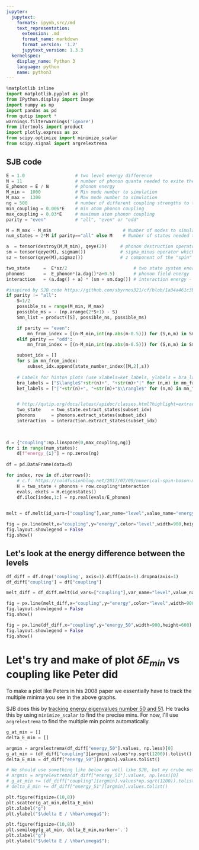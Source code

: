 ```yaml
---
jupyter:
  jupytext:
    formats: ipynb,src//md
    text_representation:
      extension: .md
      format_name: markdown
      format_version: '1.2'
      jupytext_version: 1.3.3
  kernelspec:
    display_name: Python 3
    language: python
    name: python3
---
```


```python
%matplotlib inline
import matplotlib.pyplot as plt
from IPython.display import Image
import numpy as np
import pandas as pd
from qutip import *
warnings.filterwarnings('ignore')
from itertools import product
import plotly.express as px
from scipy.optimize import minimize_scalar
from scipy.signal import argrelextrema
```

## SJB code

```python
E = 1.0                   # two level energy difference
N = 11                    # number of phonon quanta needed to exite the atom
E_phonon = E / N          # phonon energy
M_min =  1000             # Min mode number to simulation
M_max =  1300             # Max mode number to simulation
ng = 500                  # number of different coupling strengths to try out (need 100 to reproduce SJByrnes Moiré pattern)
min_coupling = 0.006*E    # min atom phonon coupling
max_coupling = 0.03*E     # maximum atom phonon coupling
parity = "even"           # "all", "even" or "odd"

M = M_max - M_min                           # Number of modes to simulate
num_states = 2*M if parity=="all" else M    # Number of states needed to represent the system
```

```python
a  = tensor(destroy(M,M_min), qeye(2))     # phonon destruction operator
sm = tensor(qeye(M), sigmam())             # sigma_minus operator which is often called a lowering operator
sz = tensor(qeye(M),sigmaz())              # z component of the "spin" of the two level system

two_state     =  E*sz/2                         # two state system energy
phonons       =  E_phonon*(a.dag()*a+0.5)       # phonon field energy
interaction   = (a.dag() + a) * (sm + sm.dag()) # interaction energy - needs to be multiplied by coupling constant in final H
```

```python
#inspired by SJB code https://github.com/sbyrnes321/cf/blob/1a34a461c3b15e26cad3a15de3402142b07422d9/spinboson.py#L56
if parity != "all":
    S=1/2
    possible_ns = range(M_min, M_max)
    possible_ms = - (np.arange(2*S+1) - S)
    Smn_list = product([S], possible_ns, possible_ms)

    if parity == "even":
        mn_from_index = [(n-M_min,int(np.abs(m-0.5))) for (S,n,m) in Smn_list if (S+m+n) % 2 == 0]
    elif parity == "odd":
        mn_from_index = [(n-M_min,int(np.abs(m-0.5))) for (S,n,m) in Smn_list if (S+m+n) % 2 == 1]

    subset_idx = []
    for s in mn_from_index:
        subset_idx.append(state_number_index([M,2],s))
    
    # Labels for hinton plots (use xlabels=ket_labels, ylabels = bra_labels) in case we want to plot later
    bra_labels = ["$\langle$"+str(n)+", "+str(m)+"|" for (n,m) in mn_from_index]
    ket_labels = ["|"+str(n)+", "+str(m)+"$\\rangle$" for (n,m) in mn_from_index]


    # http://qutip.org/docs/latest/apidoc/classes.html?highlight=extract_states#qutip.Qobj.extract_states
    two_state    = two_state.extract_states(subset_idx) 
    phonons      = phonons.extract_states(subset_idx) 
    interaction  = interaction.extract_states(subset_idx) 
    
    
```

```python
d = {"coupling":np.linspace(0,max_coupling,ng)}
for i in range(num_states):
    d[f"energy_{i}"] = np.zeros(ng)
    
df = pd.DataFrame(data=d)
```

```python
for index, row in df.iterrows():
    # c.f. https://coldfusionblog.net/2017/07/09/numerical-spin-boson-model-part-1/
    H = two_state + phonons + row.coupling*interaction
    evals, ekets = H.eigenstates()
    df.iloc[index,1:] = np.real(evals/E_phonon)
    
```

```python
melt = df.melt(id_vars=["coupling"],var_name="level",value_name="energy")
```

```python
fig = px.line(melt,x="coupling",y="energy",color="level",width=900,height=600)
fig.layout.showlegend = False 
fig.show()
```

## Let's look at the energy difference between the levels

```python
df_diff = df.drop('coupling', axis=1).diff(axis=1).dropna(axis=1)
df_diff["coupling"] = df["coupling"]
```

```python
melt_diff = df_diff.melt(id_vars=["coupling"],var_name="level",value_name="energy")
```

```python
fig = px.line(melt_diff,x="coupling",y="energy",color="level",width=900,height=600)
fig.layout.showlegend = False 
fig.show()
```

```python
fig = px.line(df_diff,x="coupling",y="energy_50",width=900,height=600)
fig.layout.showlegend = False 
fig.show()
```

# Let's try and make of plot $\delta E_{min}$ vs coupling like Peter did


To make a plot like Peters in his 2008 paper we essentially have to track the multiple minima you see in the above graphs.

SJB does this by [tracking energy eigenvalues number 50 and 51](https://github.com/sbyrnes321/cf/blob/1a34a461c3b15e26cad3a15de3402142b07422d9/spinboson.py#L265). He tracks this by using `minimize_scalar` to find the precise mins. For now, I'll use `argrelextrema` to find the multiple min points automatically.

```python
g_at_min = []
delta_E_min = []

argmin = argrelextrema(df_diff["energy_50"].values, np.less)[0]
g_at_min = (df_diff["coupling"][argmin].values*np.sqrt(1200)).tolist()
delta_E_min = df_diff["energy_50"][argmin].values.tolist()

# We should use something like below as well like SJB, but my crube method makes the final plot look strange.
# argmin = argrelextrema(df_diff["energy_51"].values, np.less)[0]
# g_at_min += (df_diff["coupling"][argmin].values*np.sqrt(1200)).tolist()
# delta_E_min += df_diff["energy_51"][argmin].values.tolist()
```

```python
plt.figure(figsize=(10,8))
plt.scatter(g_at_min,delta_E_min)
plt.xlabel("g")
plt.ylabel("$\delta E / \hbar\omega$");
```

```python
plt.figure(figsize=(10,8))
plt.semilogy(g_at_min, delta_E_min,marker='.')
plt.xlabel("g")
plt.ylabel("$\delta E / \hbar\omega$");
```

```python

```

```python

```

```python

```

```python

```
